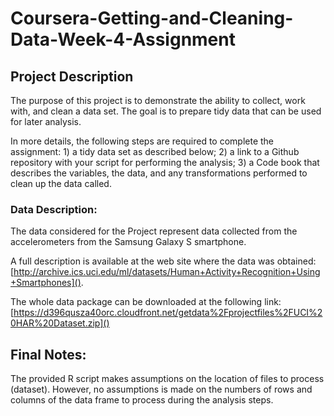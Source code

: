 # Coursera-Getting-and-Cleaning-Data-Week-4-Assignment


## Project Description ##

The purpose of this project is to demonstrate the ability to collect, work with, and clean a 
data set. 
The goal is to prepare tidy data that can be used for later analysis.  

In more details, the following steps are required to complete the assignment:
    1) a tidy data set as described below;
    2) a link to a Github repository with your script for performing the analysis; 
    3) a Code book that describes the variables, the data, and any transformations performed 
    to clean up the data called.

### Data Description:
The data considered for the Project represent data collected from the 
accelerometers from the Samsung Galaxy S smartphone.

A full description is available at the web site where the data was obtained:
[http://archive.ics.uci.edu/ml/datasets/Human+Activity+Recognition+Using+Smartphones]().

The whole data package can be downloaded at the following link:
[https://d396qusza40orc.cloudfront.net/getdata%2Fprojectfiles%2FUCI%20HAR%20Dataset.zip]()



## Final Notes:

The provided R script makes assumptions on the location of files to process (dataset).
However, no assumptions is made on the numbers of rows and columns of the data frame
to process during the analysis steps.
